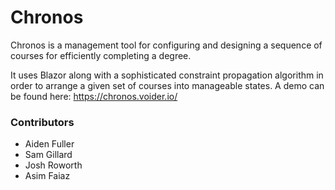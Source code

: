 # Chronos #

Chronos is a management tool for configuring and designing a sequence of courses for efficiently completing a degree.

It uses Blazor along with a sophisticated constraint propagation algorithm in order to arrange a given set of courses into manageable states.
A demo can be found here: https://chronos.voider.io/

### Contributors ###

* Aiden Fuller
* Sam Gillard
* Josh Roworth
* Asim Faiaz
